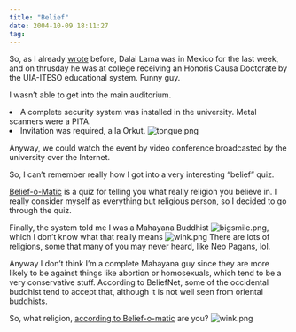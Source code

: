 ```yaml
---
title: "Belief"
date: 2004-10-09 18:11:27
tag: 
---
```

<p>So, as I already <a href="http://web.archive.org/web/20041018111240/http://www.livejournal.com/users/damog/12483.html">wrote</a> before, Dalai Lama was in Mexico for the last week, and on thrusday he was at college receiving an Honoris Causa Doctorate by the UIA-ITESO educational system. Funny guy.

I wasn’t able to get into the main auditorium.
</p>
<li>A complete security system was installed in the university. Metal scanners were a PITA.</li>
<li>Invitation was required, a la Orkut. <img alt="tongue.png" src="http://web.archive.org/web/20041018111240/http://www.damog.net/images/emoticons/tongue.png"/>

Anyway, we could watch the event by video conference broadcasted by the university over the Internet.

So, I can’t remember really how I got into a very interesting “belief” quiz.

<a href="http://web.archive.org/web/20041018111240/http://www.beliefnet.com/story/76/story_7665_1.html">Belief-o-Matic</a> is a quiz for telling you what really religion you believe in. I really consider myself as everything but religious person, so I decided to go through the quiz.

Finally, the system told me I was a Mahayana Buddhist <img alt="bigsmile.png" src="http://web.archive.org/web/20041018111240/http://www.damog.net/images/emoticons/bigsmile.png"/>, which I don’t know what that really means <img alt="wink.png" src="http://web.archive.org/web/20041018111240/http://www.damog.net/images/emoticons/wink.png"/> There are lots of religions, some that many of you may never heard, like Neo Pagans, lol.

Anyway I don’t think I’m a complete Mahayana guy since they are more likely to be against things like abortion or homosexuals, which tend to be a very conservative stuff. According to BeliefNet, some of the occidental buddhist tend to accept that, although it is not well seen from oriental buddhists.

So, what religion, <a href="http://web.archive.org/web/20041018111240/http://www.beliefnet.com/story/76/story_7665_1.html">according to Belief-o-matic</a> are you? <img alt="wink.png" src="http://web.archive.org/web/20041018111240/http://www.damog.net/images/emoticons/wink.png"/>
</li>
